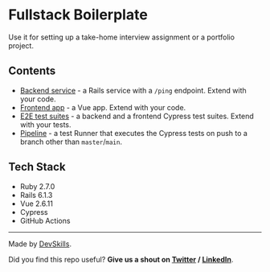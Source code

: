  # Fullstack Boilerplate

Use it for setting up a take-home interview assignment or a portfolio project.

## Contents

- [Backend service](https://github.com/DevSkillsHQ/fullstack-boilerplate-rails-vue/tree/main/app-rails) - a Rails service with a `/ping` endpoint. Extend with your code.
- [Frontend app](https://github.com/DevSkillsHQ/fullstack-boilerplate-rails-vue/tree/main/app-vue) - a Vue app. Extend with your code.
- [E2E test suites](https://github.com/DevSkillsHQ/fullstack-boilerplate-rails-vue/tree/main/cypress/integration) - a backend and a frontend Cypress test suites. Extend with your tests.
- [Pipeline](https://github.com/DevSkillsHQ/fullstack-boilerplate-rails-vue/blob/main/.github/workflows/tests.yml) - a test Runner that executes the Cypress tests on push to a branch other than `master`/`main`.

## Tech Stack

- Ruby 2.7.0
- Rails 6.1.3
- Vue 2.6.11
- Cypress
- GitHub Actions
---

Made by [DevSkills](https://devskills.co).

Did you find this repo useful? **Give us a shout on [Twitter](https://twitter.com/DevSkillsHQ) / [LinkedIn](https://www.linkedin.com/company/devskills)**.
